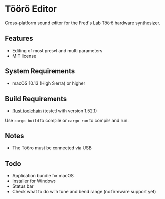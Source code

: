 # Töörö Editor

Cross-platform sound editor for the Fred's Lab Töörö hardware synthesizer.

## Features

- Editing of most preset and multi parameters
- MIT license

## System Requirements

- macOS 10.13 (High Sierra) or higher

## Build Requirements

- [Rust toolchain](https://www.rust-lang.org/) (tested with version 1.52.1)

Use `cargo build` to compile or `cargo run` to compile and run.

## Notes

- The Tööro must be connected via USB

## Todo

- Application bundle for macOS
- Installer for Windows
- Status bar
- Check what to do with tune and bend range (no firmware support yet)
